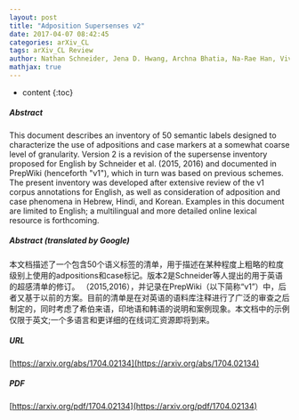 ```yaml
---
layout: post
title: "Adposition Supersenses v2"
date: 2017-04-07 08:42:45
categories: arXiv_CL
tags: arXiv_CL Review
author: Nathan Schneider, Jena D. Hwang, Archna Bhatia, Na-Rae Han, Vivek Srikumar, Tim O'Gorman, Omri Abend
mathjax: true
---
```


* content
{:toc}

##### Abstract
This document describes an inventory of 50 semantic labels designed to characterize the use of adpositions and case markers at a somewhat coarse level of granularity. Version 2 is a revision of the supersense inventory proposed for English by Schneider et al. (2015, 2016) and documented in PrepWiki (henceforth "v1"), which in turn was based on previous schemes. The present inventory was developed after extensive review of the v1 corpus annotations for English, as well as consideration of adposition and case phenomena in Hebrew, Hindi, and Korean. Examples in this document are limited to English; a multilingual and more detailed online lexical resource is forthcoming.

##### Abstract (translated by Google)
本文档描述了一个包含50个语义标签的清单，用于描述在某种程度上粗略的粒度级别上使用的adpositions和case标记。版本2是Schneider等人提出的用于英语的超感清单的修订。 （2015,2016），并记录在PrepWiki（以下简称“v1”）中，后者又基于以前的方案。目前的清单是在对英语的语料库注释进行了广泛的审查之后制定的，同时考虑了希伯来语，印地语和韩语的说明和案例现象。本文档中的示例仅限于英文;一个多语言和更详细的在线词汇资源即将到来。

##### URL
[https://arxiv.org/abs/1704.02134](https://arxiv.org/abs/1704.02134)

##### PDF
[https://arxiv.org/pdf/1704.02134](https://arxiv.org/pdf/1704.02134)

